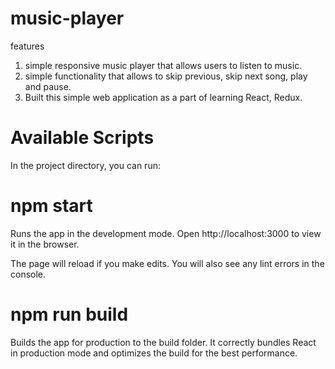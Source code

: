 # music-player

features
1. simple responsive music player that allows users to listen to music.
2. simple functionality that allows to skip previous, skip next song, play and pause.
3. Built this simple web application as a part of learning React, Redux.



# Available Scripts
In the project directory, you can run:

# npm start
Runs the app in the development mode.
Open http://localhost:3000 to view it in the browser.

The page will reload if you make edits.
You will also see any lint errors in the console.

# npm run build
Builds the app for production to the build folder.
It correctly bundles React in production mode and optimizes the build for the best performance.

